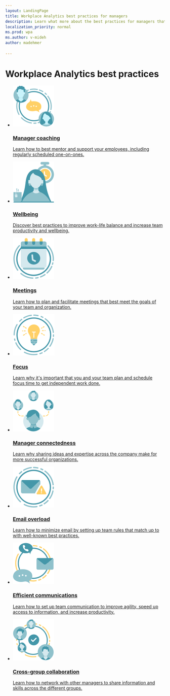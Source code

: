 ```yaml
---
layout: LandingPage
title: Workplace Analytics best practices for managers
description: Learn what more about the best practices for managers that can help you improve how you and your team get work done
localization_priority: normal 
ms.prod: wpa
ms.author: v-mideh
author: madehmer

---
```

# Workplace Analytics best practices


<ul class="panelContent cardsY">
    <li>
        <a href="./coaching.md">
        <div class="cardSize">
            <div class="cardPadding">
                <div class="card">
                    <div class="cardImageOuter">
                        <div class="cardImage">
                            <img src="../images/wpa/playbooks/manager-coaching-64x64.svg" alt="manager coaching"/>
                        </div>
                    </div>
                    <div class="cardText">
                        <h3>Manager coaching</h3>
                        <p>Learn how to best mentor and support your employees, including regularly scheduled one-on-ones.</p>
                    </div>
                </div>
            </div>
        </div>
        </a>
    </li>
    <li>
        <a href="./wellbeing.md">
        <div class="cardSize">
            <div class="cardPadding">
                <div class="card">
                    <div class="cardImageOuter">
                        <div class="cardImage">
                            <img src="../images/wpa/playbooks/wellbeing-64x64.svg" alt="wellbeing"/>
                        </div>
                    </div>
                    <div class="cardText">
                        <h3>Wellbeing</h3>
                        <p>Discover best practices to improve work-life balance and increase team productivity and wellbeing. </p>
                    </div>
                </div>
            </div>
        </div>
        </a>
    </li>
    <li>
        <a href="./meetings.md">
        <div class="cardSize">
            <div class="cardPadding">
                <div class="card">
                    <div class="cardImageOuter">
                        <div class="cardImage">
                            <img src="../images/wpa/playbooks/meetings-64x64.svg" alt="meetings" />
                        </div>
                    </div>
                    <div class="cardText">
                        <h3>Meetings</h3>
                        <p>Learn how to plan and facilitate meetings that best meet the goals of your team and organization.</p>
                    </div>
                </div>
            </div>
        </div>
        </a>
    </li>
    <li>
        <a href="./focus.md">
        <div class="cardSize">
            <div class="cardPadding">
                <div class="card">
                    <div class="cardImageOuter">
                        <div class="cardImage">
                            <img src="../images/wpa/playbooks/focus-64x64.svg" alt="focus" />
                        </div>
                    </div>
                    <div class="cardText">
                        <h3>Focus</h3>
                        <p>Learn why it's important that you and your team plan and schedule focus time to get independent work done.</p>
                    </div>
                </div>
            </div>
        </div>
        </a>
    </li>
    <li>
        <a href="./connectedness.md">
        <div class="cardSize">
            <div class="cardPadding">
                <div class="card">
                    <div class="cardImageOuter">
                        <div class="cardImage">
                            <img src="../images/wpa/playbooks/manage-connectedness-64x64.svg" alt="manage connectedness" />
                        </div>
                    </div>
                    <div class="cardText">
                        <h3>Manager connectedness</h3>
                        <p>Learn why sharing ideas and expertise across the company make for more successful organizations.</p>
                    </div>
                </div>
            </div>
        </div>
        </a>
    </li>
    <li>
        <a href="./overload.md">
        <div class="cardSize">
            <div class="cardPadding">
                <div class="card">
                    <div class="cardImageOuter">
                        <div class="cardImage">
                            <img src="../images/wpa/playbooks/email-overload-64x64.svg" alt="email overload" />
                        </div>
                    </div>
                    <div class="cardText">
                        <h3>Email overload</h3>
                        <p>Learn how to minimize email by setting up team rules that match up to with well-known best practices.</p>
                    </div>
                </div>
            </div>
        </div>
        </a>
    </li>
    <li>
        <a href="./communication.md">
        <div class="cardSize">
            <div class="cardPadding">
                <div class="card">
                    <div class="cardImageOuter">
                        <div class="cardImage">
                            <img src="../images/wpa/playbooks/efficient-communications-64x64.svg" alt="efficient communications" />
                        </div>
                    </div>
                    <div class="cardText">
                        <h3>Efficient communications</h3>
                        <p>Learn how to set up team communication to improve agility, speed up access to information, and increase productivity.</p>
                    </div>
                </div>
            </div>
        </div>
        </a>
    </li>
    <li>
        <a href="./cgcollaboration.md">
        <div class="cardSize">
            <div class="cardPadding">
                <div class="card">
                    <div class="cardImageOuter">
                        <div class="cardImage">
                            <img src="../images/wpa/playbooks/cross-group-collab-64x64.svg" alt="cross-group collaboration" />
                        </div>
                    </div>
                    <div class="cardText">
                        <h3>Cross-group collaboration</h3>
                        <p>Learn how to network with other managers to share information and skills across the different groups.</p>
                    </div>
                </div>
            </div>
        </div>
        </a>
    </li>
</ul>

